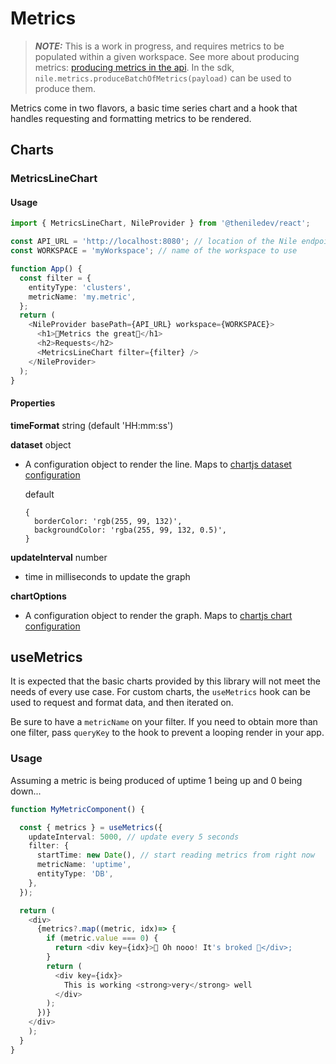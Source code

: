 # Metrics

> **_NOTE:_** This is a work in progress, and requires metrics to be populated within a given workspace. See more about producing metrics: [producing metrics in the api](https://www.thenile.dev/rest-api#tag/metrics/operation/produceBatchOfMetrics). In the sdk, `nile.metrics.produceBatchOfMetrics(payload)` can be used to produce them.

Metrics come in two flavors, a basic time series chart and a hook that handles requesting and formatting metrics to be rendered.

## Charts

### MetricsLineChart

#### Usage

```typescript
import { MetricsLineChart, NileProvider } from '@theniledev/react';

const API_URL = 'http://localhost:8080'; // location of the Nile endpoint
const WORKSPACE = 'myWorkspace'; // name of the workspace to use

function App() {
  const filter = {
    entityType: 'clusters',
    metricName: 'my.metric',
  };
  return (
    <NileProvider basePath={API_URL} workspace={WORKSPACE}>
      <h1>🤩Metrics the great🤩</h1>
      <h2>Requests</h2>
      <MetricsLineChart filter={filter} />
    </NileProvider>
  );
}
```

#### Properties

**timeFormat** string (default 'HH:mm:ss')

**dataset** object

- A configuration object to render the line. Maps to [chartjs dataset configuration](https://www.chartjs.org/docs/latest/configuration/#dataset-configuration)

  default

  ```
  {
    borderColor: 'rgb(255, 99, 132)',
    backgroundColor: 'rgba(255, 99, 132, 0.5)',
  }
  ```

**updateInterval** number

- time in milliseconds to update the graph

**chartOptions**

- A configuration object to render the graph. Maps to [chartjs chart configuration](https://www.chartjs.org/docs/latest/configuration/#configuration-object-structure)

## useMetrics

It is expected that the basic charts provided by this library will not meet the needs of every use case. For custom charts, the `useMetrics` hook can be used to request and format data, and then iterated on.

Be sure to have a `metricName` on your filter. If you need to obtain more than one filter, pass `queryKey` to the hook to prevent a looping render in your app.

### Usage

Assuming a metric is being produced of uptime 1 being up and 0 being down...

```typescript
function MyMetricComponent() {

  const { metrics } = useMetrics({
    updateInterval: 5000, // update every 5 seconds
    filter: {
      startTime: new Date(), // start reading metrics from right now
      metricName: 'uptime',
      entityType: 'DB',
    },
  });

  return (
    <div>
      {metrics?.map((metric, idx)=> {
        if (metric.value === 0) {
          return <div key={idx}>🤪 Oh nooo! It's broked 🤪</div>;
        }
        return (
          <div key={idx}>
            This is working <strong>very</strong> well
          </div>
        );
      })}
    </div>
    );
  }
}
```

